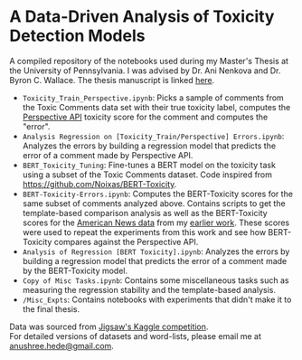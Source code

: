 # A Data-Driven Analysis of Toxicity Detection Models

A compiled repository of the notebooks used during my Master's Thesis at the University of Pennsylvania. I was advised by Dr. Ani Nenkova and Dr. Byron C. Wallace. The thesis manuscript is linked [here](https://drive.google.com/file/d/1ewN3Lpj8y6pa5oZ8L4bSYVoA54SqWW9i/view?usp=sharing). 

* `Toxicity_Train_Perspective.ipynb`: Picks a sample of comments from the Toxic Comments data set with their true toxicity label, computes the [Perspective API](https://perspectiveapi.com/) toxicity score for the comment and computes the "error".  
* `Analysis Regression on [Toxicity_Train/Perspective] Errors.ipynb`: Analyzes the errors by building a regression model that predicts the error of a comment made by Perspective API. 
* `BERT_Toxicity_Tuning`: Fine-tunes a BERT model on the toxicity task using a subset of the Toxic Comments dataset. Code inspired from <https://github.com/Noixas/BERT-Toxicity>.  
* `BERT-Toxicity-Errors.ipynb`: Computes the BERT-Toxicity scores for the same subset of comments analyzed above. Contains scripts to get the template-based comparison analysis as well as the BERT-Toxicity scores for the [American News data](https://github.com/anushreehede/incivility_in_news) from my [earlier work](https://www.aclweb.org/anthology/2021.eacl-main.225/). These scores were used to repeat the experiments from this work and see how BERT-Toxicity compares against the Perspective API.    
* `Analysis of Regression [BERT Toxicity].ipynb`: Analyzes the errors by building a regression model that predicts the error of a comment made by the BERT-Toxicity model.  
* `Copy of Misc Tasks.ipynb`: Contains some miscellaneous tasks such as measuring the regression stability and the template-based analysis.  
* `/Misc_Expts`: Contains notebooks with experiments that didn't make it to the final thesis.  

Data was sourced from [Jigsaw's Kaggle competition](https://www.kaggle.com/c/jigsaw-unintended-bias-in-toxicity-classification/).   
For detailed versions of datasets and word-lists, please email me at <anushree.hede@gmail.com>.     

 
